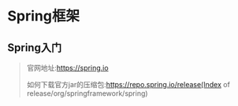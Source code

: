 # Spring框架

## Spring入门

> 官网地址:https://spring.io
>
> 如何下载官方jar的压缩包:https://repo.spring.io/release(Index of release/org/springframework/spring)

